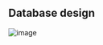 ## Database design
![image](https://github.com/user-attachments/assets/10ce93ba-35c2-4e87-8aed-faeeb66cd530)
